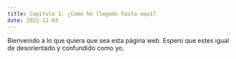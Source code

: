 ```yaml
---
title: Capítulo 1: ¿Como he llegado hasta aquí?
date: 2022-11-03
---
```

Bienvenido a lo que quiera que sea esta página web. Espero que estes igual de desorientado y confundido como yo.
